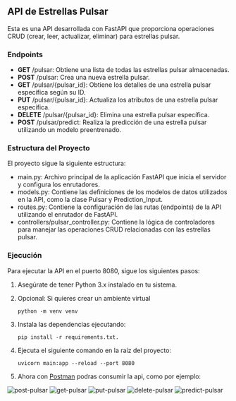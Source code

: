 ## API de Estrellas Pulsar
Esta es una API desarrollada con FastAPI que proporciona operaciones CRUD (crear, leer, actualizar, eliminar) para estrellas pulsar.

### Endpoints
- **GET** /pulsar: Obtiene una lista de todas las estrellas pulsar almacenadas.
- **POST** /pulsar: Crea una nueva estrella pulsar.
- **GET** /pulsar/{pulsar_id}: Obtiene los detalles de una estrella pulsar específica según su ID.
- **PUT** /pulsar/{pulsar_id}: Actualiza los atributos de una estrella pulsar específica.
- **DELETE** /pulsar/{pulsar_id}: Elimina una estrella pulsar específica.
- **POST** /pulsar/predict: Realiza la predicción de una estrella pulsar utilizando un modelo preentrenado.

### Estructura del Proyecto
El proyecto sigue la siguiente estructura:

- main.py: Archivo principal de la aplicación FastAPI que inicia el servidor y configura los enrutadores.
- models.py: Contiene las definiciones de los modelos de datos utilizados en la API, como la clase Pulsar y Prediction_Input.
- routes.py: Contiene la configuración de las rutas (endpoints) de la API utilizando el enrutador de FastAPI.
- controllers/pulsar_controller.py: Contiene la lógica de controladores para manejar las operaciones CRUD relacionadas con las estrellas pulsar.

### Ejecución
Para ejecutar la API en el puerto 8080, sigue los siguientes pasos:

1. Asegúrate de tener Python 3.x instalado en tu sistema.
2. Opcional: Si quieres crear un ambiente virtual
   
   ``
   python -m venv venv
   ``
4. Instala las dependencias ejecutando:
   
   ``
   pip install -r requirements.txt.
   ``
5. Ejecuta el siguiente comando en la raíz del proyecto:
   
   ``
   uvicorn main:app --reload --port 8080
   ``
7. Ahora con [Postman](https://www.postman.com/downloads/) podras consumir la api, como por ejemplo:

![post-pulsar](https://github.com/mvizap/pulsar-classification-fastapi/assets/26266422/da763232-ba90-467e-8eb8-be77c6b4ab59)
![get-pulsar](https://github.com/mvizap/pulsar-classification-fastapi/assets/26266422/a940bab0-6367-47e6-b22d-f5c4ad7640a0)
![put-pulsar](https://github.com/mvizap/pulsar-classification-fastapi/assets/26266422/f537cf4d-984c-431e-9707-accc18cf2b60)
![delete-pulsar](https://github.com/mvizap/pulsar-classification-fastapi/assets/26266422/ae233f58-0cc1-4b55-8dce-91d87ee54704)
![predict-pulsar](https://github.com/mvizap/pulsar-classification-fastapi/assets/26266422/5269e152-671b-4810-9775-0c4b23baf151)



   
   
